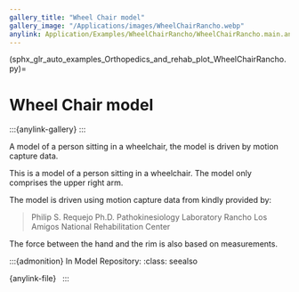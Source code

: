 ```yaml
---
gallery_title: "Wheel Chair model"
gallery_image: "/Applications/images/WheelChairRancho.webp"
anylink: Application/Examples/WheelChairRancho/WheelChairRancho.main.any
---
```


(sphx_glr_auto_examples_Orthopedics_and_rehab_plot_WheelChairRancho.py)=

# Wheel Chair model


:::{anylink-gallery} 
:::

A model of a person sitting in a wheelchair, the model is driven by motion
capture data.



This is a model of a person sitting in a wheelchair. The model only comprises
the upper right arm.

The model is driven using motion capture data from kindly provided by:

> Philip S. Requejo Ph.D.
> Pathokinesiology Laboratory
> Rancho Los Amigos National Rehabilitation Center

The force between the hand and the rim is also based on measurements.


:::{admonition} In Model Repository:
:class: seealso

{anylink-file}` `
:::
